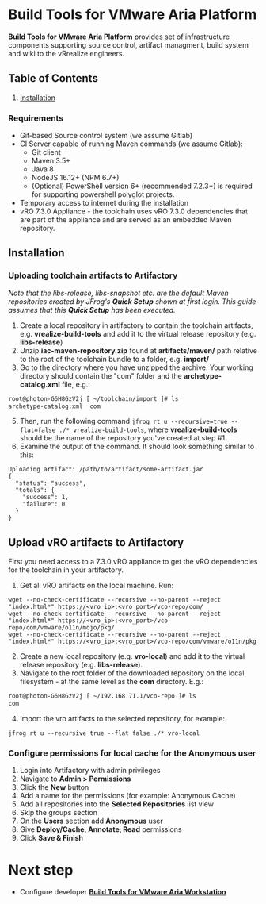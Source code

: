 # Build Tools for VMware Aria Platform

**Build Tools for VMware Aria Platform** provides set of infrastructure components supporting source control, artifact managment, build system and wiki to the vRrealize engineers.

## Table of Contents
1. [Installation](#Installation)

### Requirements
- Git-based Source control system (we assume Gitlab)
- CI Server capable of running Maven commands (we assume Gitlab):
    - Git client
    - Maven 3.5+
    - Java 8
    - NodeJS 16.12+ (NPM 6.7+)
    - (Optional) PowerShell version 6+ (recommended 7.2.3+) is required for supporting powershell polyglot projects.
- Temporary access to internet during the installation
- vRO 7.3.0 Appliance - the toolchain uses vRO 7.3.0 dependencies that are part of the appliance and are served as an embedded Maven repository.

## Installation

### Uploading toolchain artifacts to Artifactory
_Note that the libs-release, libs-snapshot etc. are the default Maven repositories created by JFrog's **Quick Setup** shown at first login. This guide assumes that this **Quick Setup** has been executed._
1. Create a local repository in artifactory to contain the toolchain artifacts, e.g. **vrealize-build-tools** and add it to the virtual release repository (e.g. **libs-release**)
3. Unzip **iac-maven-repository.zip** found at **artifacts/maven/** path relative to the root of the toolchain bundle to a folder, e.g. **import/**
4. Go to the directory where you have unzipped the archive. Your working directory should contain the "com" folder and the **archetype-catalog.xml** file, e.g.:
```bash
root@photon-G6H8GzV2j [ ~/toolchain/import ]# ls
archetype-catalog.xml  com
```
5. Then, run the following command ``jfrog rt u --recursive=true --flat=false ./* vrealize-build-tools``, where **vrealize-build-tools** should be the name of the repository you've created at step #1.
6. Examine the output of the command. It should look something similar to this:
```
Uploading artifact: /path/to/artifact/some-artifact.jar
{
  "status": "success",
  "totals": {
    "success": 1,
    "failure": 0
  }
}
```

## Upload vRO artifacts to Artifactory
First you need access to a 7.3.0 vRO appliance to get the vRO dependencies for the toolchain in your artifactory.
1. Get all vRO artifacts on the local machine. Run:
```
wget --no-check-certificate --recursive --no-parent --reject "index.html*" https://<vro_ip>:<vro_port>/vco-repo/com/
wget --no-check-certificate --recursive --no-parent --reject "index.html*" https://<vro_ip>:<vro_port>/vco-repo/com/vmware/o11n/mojo/pkg/
wget --no-check-certificate --recursive --no-parent --reject "index.html*" https://<vro_ip>:<vro_port>/vco-repo/com/vmware/o11n/pkg
```
2. Create a new local repository (e.g. **vro-local**) and add it to the virtual release repository (e.g. **libs-release**).
3. Navigate to the root folder of the downloaded repository on the local filesystem - at the same level as the **com** directory. E.g.:
```bash
root@photon-G6H8GzV2j [ ~/192.168.71.1/vco-repo ]# ls
com
```
4. Import the vro artifacts to the selected repository, for example:
```
jfrog rt u --recursive true --flat false ./* vro-local
```

### Configure permissions for local cache for the Anonymous user
1. Login into Artifactory with admin privileges
2. Navigate to **Admin > Permissions**
3. Click the **New** button
4. Add a name for the permissions (for example: Anonymous Cache)
5. Add all repositories into the **Selected Repositories** list view
6. Skip the groups section
7. On the **Users** section add **Anonymous** user
8. Give **Deploy/Cache, Annotate, Read** permissions
9. Click **Save & Finish**

# Next step
- Configure developer **[Build Tools for VMware Aria Workstation](setup-workstation.md)**
